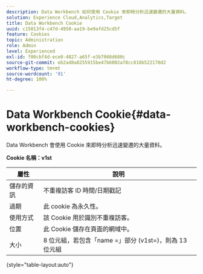 ```yaml
---
description: Data Workbench 如何使用 Cookie 來即時分析迅速變遷的大量資料。
solution: Experience Cloud,Analytics,Target
title: Data Workbench Cookie
uuid: c15013f4-c47d-4950-aa19-be9afd25cd5f
feature: Cookies
topic: Administration
role: Admin
level: Experienced
exl-id: f00cbf4d-ece0-4827-a65f-e3b7068d680c
source-git-commit: eb2ad8a8255915be47b6002a78cc810b522170d2
workflow-type: tm+mt
source-wordcount: '91'
ht-degree: 100%

---
```


# Data Workbench Cookie{#data-workbench-cookies}

Data Workbench 會使用 Cookie 來即時分析迅速變遷的大量資料。

**Cookie 名稱：v1st**

| 屬性 | 說明 |
|---|---|
| 儲存的資訊 | 不重複訪客 ID 時間/日期戳記 |
| 過期 | 此 cookie 為永久性。 |
| 使用方式 | 該 Cookie 用於識別不重複訪客。 |
| 位置 | 此 Cookie 儲存在頁面的網域中。 |
| 大小 | 8 位元組，若包含「name =」部分 (v1st=)，則為 13 位元組 |

{style=&quot;table-layout:auto&quot;}
